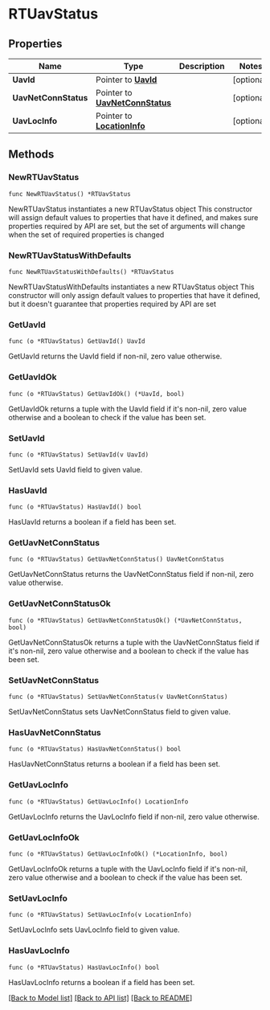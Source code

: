 # RTUavStatus

## Properties

Name | Type | Description | Notes
------------ | ------------- | ------------- | -------------
**UavId** | Pointer to [**UavId**](UavId.md) |  | [optional] 
**UavNetConnStatus** | Pointer to [**UavNetConnStatus**](UavNetConnStatus.md) |  | [optional] 
**UavLocInfo** | Pointer to [**LocationInfo**](LocationInfo.md) |  | [optional] 

## Methods

### NewRTUavStatus

`func NewRTUavStatus() *RTUavStatus`

NewRTUavStatus instantiates a new RTUavStatus object
This constructor will assign default values to properties that have it defined,
and makes sure properties required by API are set, but the set of arguments
will change when the set of required properties is changed

### NewRTUavStatusWithDefaults

`func NewRTUavStatusWithDefaults() *RTUavStatus`

NewRTUavStatusWithDefaults instantiates a new RTUavStatus object
This constructor will only assign default values to properties that have it defined,
but it doesn't guarantee that properties required by API are set

### GetUavId

`func (o *RTUavStatus) GetUavId() UavId`

GetUavId returns the UavId field if non-nil, zero value otherwise.

### GetUavIdOk

`func (o *RTUavStatus) GetUavIdOk() (*UavId, bool)`

GetUavIdOk returns a tuple with the UavId field if it's non-nil, zero value otherwise
and a boolean to check if the value has been set.

### SetUavId

`func (o *RTUavStatus) SetUavId(v UavId)`

SetUavId sets UavId field to given value.

### HasUavId

`func (o *RTUavStatus) HasUavId() bool`

HasUavId returns a boolean if a field has been set.

### GetUavNetConnStatus

`func (o *RTUavStatus) GetUavNetConnStatus() UavNetConnStatus`

GetUavNetConnStatus returns the UavNetConnStatus field if non-nil, zero value otherwise.

### GetUavNetConnStatusOk

`func (o *RTUavStatus) GetUavNetConnStatusOk() (*UavNetConnStatus, bool)`

GetUavNetConnStatusOk returns a tuple with the UavNetConnStatus field if it's non-nil, zero value otherwise
and a boolean to check if the value has been set.

### SetUavNetConnStatus

`func (o *RTUavStatus) SetUavNetConnStatus(v UavNetConnStatus)`

SetUavNetConnStatus sets UavNetConnStatus field to given value.

### HasUavNetConnStatus

`func (o *RTUavStatus) HasUavNetConnStatus() bool`

HasUavNetConnStatus returns a boolean if a field has been set.

### GetUavLocInfo

`func (o *RTUavStatus) GetUavLocInfo() LocationInfo`

GetUavLocInfo returns the UavLocInfo field if non-nil, zero value otherwise.

### GetUavLocInfoOk

`func (o *RTUavStatus) GetUavLocInfoOk() (*LocationInfo, bool)`

GetUavLocInfoOk returns a tuple with the UavLocInfo field if it's non-nil, zero value otherwise
and a boolean to check if the value has been set.

### SetUavLocInfo

`func (o *RTUavStatus) SetUavLocInfo(v LocationInfo)`

SetUavLocInfo sets UavLocInfo field to given value.

### HasUavLocInfo

`func (o *RTUavStatus) HasUavLocInfo() bool`

HasUavLocInfo returns a boolean if a field has been set.


[[Back to Model list]](../README.md#documentation-for-models) [[Back to API list]](../README.md#documentation-for-api-endpoints) [[Back to README]](../README.md)


